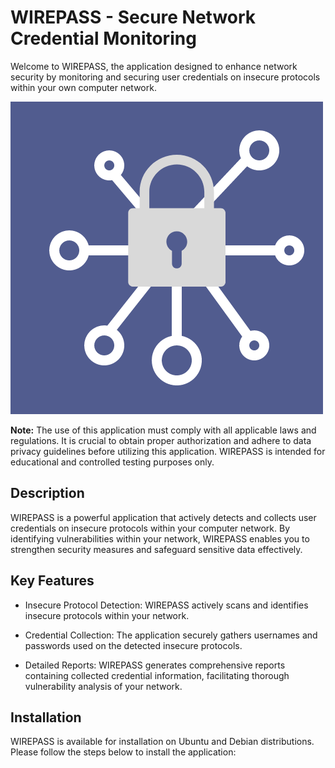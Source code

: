 # WIREPASS - Secure Network Credential Monitoring


<p>Welcome to WIREPASS, the application designed to enhance network security by monitoring and securing user credentials on insecure protocols within your own computer network.</p>


![alt text](img/wplogo.png)


<p><strong>Note:</strong> The use of this application must comply with all applicable laws and regulations. It is crucial to obtain proper authorization and adhere to data privacy guidelines before utilizing this application. WIREPASS is intended for educational and controlled testing purposes only.</p>


## Description


<p>WIREPASS is a powerful application that actively detects and collects user credentials on insecure protocols within your computer network. By identifying vulnerabilities within your network, WIREPASS enables you to strengthen security measures and safeguard sensitive data effectively.</p>


## Key Features

* Insecure Protocol Detection: WIREPASS actively scans and identifies insecure protocols within your network.

* Credential Collection: The application securely gathers usernames and passwords used on the detected insecure protocols.

* Detailed Reports: WIREPASS generates comprehensive reports containing collected credential information, facilitating thorough vulnerability analysis of your network.

## Installation


WIREPASS is available for installation on Ubuntu and Debian distributions. Please follow the steps below to install the application: